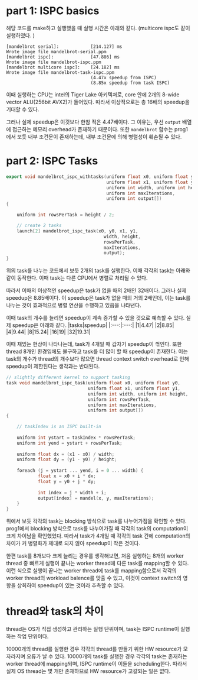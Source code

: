 # part 1: ISPC basics
해당 코드를 make하고 실행했을 때 실행 시간은 아래와 같다. (multicore ispc도 같이 실행하였다. )
```
[mandelbrot serial]:            [214.127] ms
Wrote image file mandelbrot-serial.ppm
[mandelbrot ispc]:              [47.886] ms
Wrote image file mandelbrot-ispc.ppm
[mandelbrot multicore ispc]:    [24.182] ms
Wrote image file mandelbrot-task-ispc.ppm
                                (4.47x speedup from ISPC)
                                (8.85x speedup from task ISPC)
```
이때 실행하는 CPU는 intel의 Tiger Lake 아키텍쳐로, core 안에 2개의 8-wide vector ALU(256bit AVX2)가 들어있다. 따라서 이상적으로는 총 16배의 speedup을 기대할 수 있다. 

그러나 실제 speedup은 이것보다 한참 적은 4.47배이다. 그 이유는, 우선 `output` 배열에 접근하는 메모리 overhead가 존재하기 때문이다. 또한 `mandelbrot` 함수는 prog1에서 보듯 내부 조건문이 존재하는데, 내부 조건문에 의해 병렬성이 훼손될 수 있다. 

# part 2: ISPC Tasks
```cpp
export void mandelbrot_ispc_withtasks(uniform float x0, uniform float y0,
                                      uniform float x1, uniform float y1,
                                      uniform int width, uniform int height,
                                      uniform int maxIterations,
                                      uniform int output[])
{

    uniform int rowsPerTask = height / 2;

    // create 2 tasks
    launch[2] mandelbrot_ispc_task(x0, y0, x1, y1,
                                     width, height,
                                     rowsPerTask,
                                     maxIterations,
                                     output); 
}
```
위의 task를 나누는 코드에서 보듯 2개의 task를 실행한다. 이때 각각의 task는 아래와 같이 동작한다. 이때 task는 다른 CPU에서 병렬로 처리될 수 있다. 

따라서 이때의 이상적인 speedup은 task가 없을 때의 2배인 32배이다. 그러나 실제 speedup은 8.85배이다. 이 speedup은 task가 없을 때의 거의 2배인데, 이는 task를 나누는 것이 효과적으로 병렬 연산을 수행하고 있음을 나타낸다. 

이때 task의 개수를 늘리면 speedup이 계속 증가할 수 있을 것으로 예측할 수 있다. 실제 speedup은 아래와 같다. 
|tasks|speedup|
|:---:|:---:|
|1|4.47|
|2|8.85|
|4|9.44|
|8|15.24|
|16|19|
|32|19.31|

이때 재밌는 현상이 나타나는데, task가 4개일 때 갑자기 speedup이 꺾인다. 또한 thread 8개인 환경임에도 불구하고 task를 더 많이 할 때 speedup이 존재한다. 이는 task의 개수가 thread의 개수보다 많으면 thread context switch overhead로 인해 speedup이 제한된다는 생각과는 반대된다. 

```cpp
// slightly different kernel to support tasking
task void mandelbrot_ispc_task(uniform float x0, uniform float y0, 
                               uniform float x1, uniform float y1,
                               uniform int width, uniform int height,
                               uniform int rowsPerTask,
                               uniform int maxIterations,
                               uniform int output[])
{

    // taskIndex is an ISPC built-in
    
    uniform int ystart = taskIndex * rowsPerTask;
    uniform int yend = ystart + rowsPerTask;
    
    uniform float dx = (x1 - x0) / width;
    uniform float dy = (y1 - y0) / height;
    
    foreach (j = ystart ... yend, i = 0 ... width) {
            float x = x0 + i * dx;
            float y = y0 + j * dy;
            
            int index = j * width + i;
            output[index] = mandel(x, y, maxIterations);
    }
}
```
위에서 보듯 각각의 task는 blocking 방식으로 task를 나누어가짐을 확인할 수 있다. prog1에서 blocking 방식으로 task를 나누어가질 때 각각의 task의 computation이 크게 차이남을 확인했었다. 따라서 task가 4개일 때 각각의 task 간에 computation의 차이가 커 병렬화가 제대로 되지 않아 speedup이 작은 것이다. 

한편 task를 8개보다 크게 늘리는 경우를 생각해보면, 처음 실행하는 8개의 worker thread 중 빠르게 실행이 끝나는 worker thread에 다른 task를 mapping할 수 있다. 이런 식으로 실행이 끝나는 worker thread에 task를 mapping함으로서 각각의 worker thread의 workload balence를 맞출 수 있고, 이것이 context switch의 영향을 상회하여 speedup이 있는 것이라 추측할 수 있다. 

# thread와 task의 차이
thread는 OS가 직접 생성하고 관리하는 실행 단위이며, task는 ISPC runtime이 실행하는 작업 단위이다. 

10000개의 thread를 실행한 경우 각각의 thread를 만들기 위한 HW resource가 모자라지며 오류가 날 수 있다. 
10000개의 task를 실행한 경우 각각의 task는 존재하는 worker thread에 mapping되며, ISPC runtime이 이들을 scheduling한다. 따라서 실제 OS thread는 몇 개만 존재하므로 HW resource가 고갈되는 일은 없다. 